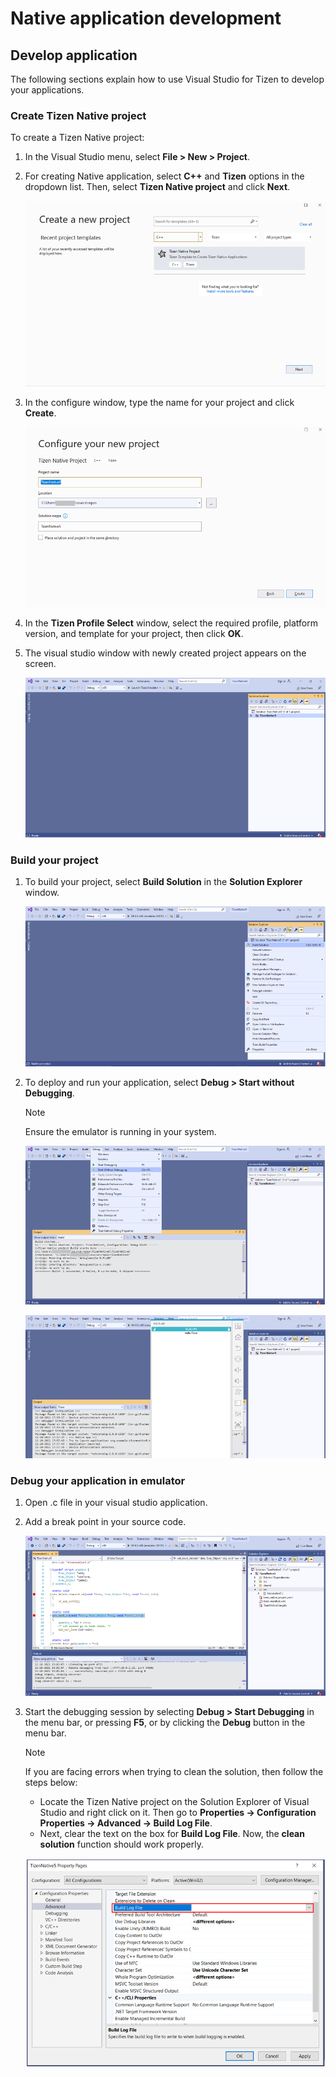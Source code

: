 # Native application development


## Develop application

The following sections explain how to use Visual Studio for Tizen to develop your applications.


### Create Tizen Native project

To create a Tizen Native project:

1. In the Visual Studio menu, select **File &gt; New &gt; Project**.

2. For creating Native application, select **C++** and **Tizen** options in the dropdown list. Then, select **Tizen Native project** and click **Next**.

   ![Create Tizen project](media/native_create_project.PNG)

3. In the configure window, type the name for your project and click **Create**.

   ![Configure project](media/native_configure_project.PNG)

4. In the **Tizen Profile Select** window, select the required profile, platform version, and template for your project, then click **OK**.

5. The visual studio window with newly created project appears on the screen.

   ![Visual Studio screen](media/native_vs_screen.PNG)


### Build your project

1. To build your project, select **Build Solution** in the **Solution Explorer** window.

   ![Build project](media/native_build_project.PNG)

2. To deploy and run your application, select **Debug &gt; Start without Debugging**.

   > [!NOTE]   
   > Ensure the emulator is running in your system.

   ![Run application](media/native_run_application1.PNG)

   ![Application](media/native_run_application2.PNG)


### Debug your application in emulator

1. Open .c file in your visual studio application.

2. Add a break point in your source code.

   ![Add break point](media/native_debug_application.PNG)

3. Start the debugging session by selecting **Debug &gt; Start Debugging** in the menu bar, or pressing **F5**, or by clicking the **Debug** button in the menu bar.    

   > [!NOTE]    
   > If you are facing errors when trying to clean the solution, then follow the steps below:
   > - Locate the Tizen Native project on the Solution Explorer of Visual Studio and right click on it. Then go to **Properties -> Configuration Properties -> Advanced -> Build Log File**.
   > - Next, clear the text on the box for **Build Log File**. Now, the **clean solution** function should work properly.
   
   ![clear build log file](./media/properties_window.png)